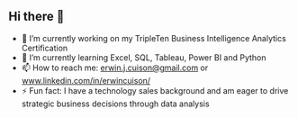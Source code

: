 ## Hi there 👋

<!--
**ejcuison/ejcuison** is a ✨ _special_ ✨ repository because its `README.md` (this file) appears on your GitHub profile.

Here are some ideas to get you started:
-->
- 🔭 I’m currently working on my TripleTen Business Intelligence Analytics Certification
- 🌱 I’m currently learning Excel, SQL, Tableau, Power BI and Python
- 📫 How to reach me: erwin.j.cuison@gmail.com or www.linkedin.com/in/erwincuison/
- ⚡ Fun fact: I have a technology sales background and am eager to drive strategic business decisions through data analysis

